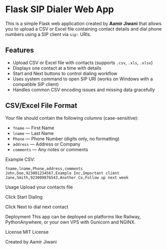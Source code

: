 # Flask SIP Dialer Web App

This is a simple Flask web application created by **Aamir Jiwani** that allows you to upload a CSV or Excel file containing contact details and dial phone numbers using a SIP client via `sip:` URIs.

## Features
- Upload CSV or Excel file with contacts (supports `.csv`, `.xls`, `.xlsx`)
- Displays one contact at a time with details
- Start and Next buttons to control dialing workflow
- Uses system command to open SIP URI (works on Windows with a compatible SIP client)
- Handles common CSV encoding issues and missing data gracefully

## CSV/Excel File Format

Your file should contain the following columns (case-sensitive):
- `fname` — First Name
- `lname` — Last Name
- `Phone` — Phone Number (digits only, no formatting)
- `address` — Address or Company
- `comments` — Any notes or comments

Example CSV:

```csv
fname,lname,Phone,address,comments
John,Doe,923001234567,Example Inc,Important client
Jane,Smith,923009876543,Another Co,Follow up next week 
```
Usage
Upload your contacts file

Click Start Dialing

Click Next to dial next contact

Deployment
This app can be deployed on platforms like Railway, PythonAnywhere, or your own VPS with Gunicorn and NGINX.

License
MIT License

Created by Aamir Jiwani
